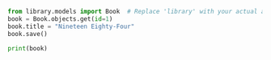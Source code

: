 <!--  Update Book Entry -->

```python
from library.models import Book  # Replace 'library' with your actual app name
book = Book.objects.get(id=1)
book.title = "Nineteen Eighty-Four"
book.save()

print(book)